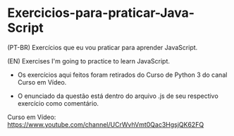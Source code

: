 # Exercicios-para-praticar-Java-Script
(PT-BR) Exercícios que eu vou praticar para aprender JavaScript.

(EN) Exercises I'm going to practice to learn JavaScript.

* Os exercícios aqui feitos foram retirados do Curso de Python 3 do canal Curso em Vídeo.

* O enunciado da questão está dentro do arquivo .js de seu respectivo exercício como comentário.

Curso em Vídeo: https://www.youtube.com/channel/UCrWvhVmt0Qac3HgsjQK62FQ   